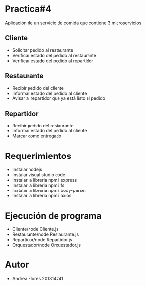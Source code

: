 # Practica#4
Aplicación de un servicio de comida que contiene 3 microservicios
## Cliente
* Solicitar pedido al restaurante
* Verificar estado del pedido al restaurante
* Verificar estado del pedido al repartidor
## Restaurante
* Recibir pedido del cliente
* Informar estado del pedido al cliente
* Avisar al repartidor que ya está listo el pedido
## Repartidor
* Recibir pedido del restaurante
* Informar estado del pedido al cliente
* Marcar como entregado

# Requerimientos
* Instalar nodejs
* Instalar visual studio code
* Instalar la libreria npm i express
* Instalar la libreria npm i fs
* Instalar la libreria npm i body-parser
* Instalar la libreria npm i axios

# Ejecución de programa
* Cliente/node Cliente.js
* Restaurante/node Restaurante.js
* Repartidor/node Repartidor.js
* Orquestador/node Orquestador.js

# Autor
* Andrea Flores 201314241
